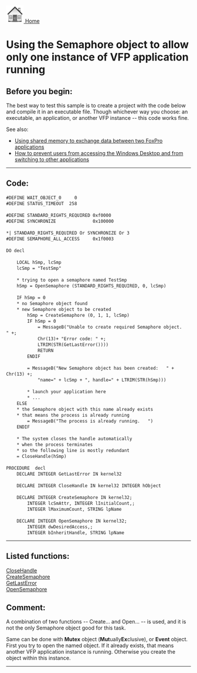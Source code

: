 [<img src="../images/home.png"> Home ](https://github.com/VFPX/Win32API)  

# Using the Semaphore object to allow only one instance of VFP application running

## Before you begin:
The best way to test this sample is to create a project with the code below and compile it in an executable file. Though whichever way you choose: an executable, an application, or another VFP instance -- this code works fine.  

See also:

* [Using shared memory to exchange data between two FoxPro applications](sample_498.md)  
* [How to prevent users from accessing the Windows Desktop and from switching to other applications](sample_492.md)  
  
***  


## Code:
```foxpro  
#DEFINE WAIT_OBJECT_0     0
#DEFINE STATUS_TIMEOUT  258

#DEFINE STANDARD_RIGHTS_REQUIRED 0xf0000
#DEFINE SYNCHRONIZE              0x100000

*| STANDARD_RIGHTS_REQUIRED Or SYNCHRONIZE Or 3
#DEFINE SEMAPHORE_ALL_ACCESS     0x1f0003

DO decl

	LOCAL hSmp, lcSmp
	lcSmp = "TestSmp"
	
	* trying to open a semaphore named TestSmp
	hSmp = OpenSemaphore (STANDARD_RIGHTS_REQUIRED, 0, lcSmp)

	IF hSmp = 0
	* no Semaphore object found
	* new Semaphore object to be created
		hSmp = CreateSemaphore (0, 1, 1, lcSmp)
		IF hSmp = 0
			= MessageB("Unable to create required Semaphore object.   " +;
			Chr(13)+ "Error code: " +;
			LTRIM(STR(GetLastError())))
			RETURN
		ENDIF
		
		= MessageB("New Semaphore object has been created:   " + Chr(13) +;
			"name=" + lcSmp + ", handle=" + LTRIM(STR(hSmp)))

		* launch your application here
		* ...
	ELSE
	* the Semaphore object with this name already exists
	* that means the process is already running
		= MessageB("The process is already running.   ")
	ENDIF

	* The system closes the handle automatically
	* when the process terminates
	* so the following line is mostly redundant
	= CloseHandle(hSmp)

PROCEDURE  decl
	DECLARE INTEGER GetLastError IN kernel32

	DECLARE INTEGER CloseHandle IN kernel32 INTEGER hObject

	DECLARE INTEGER CreateSemaphore IN kernel32;
		INTEGER lcSmAttr, INTEGER lInitialCount,;
		INTEGER lMaximumCount, STRING lpName

	DECLARE INTEGER OpenSemaphore IN kernel32;
		INTEGER dwDesiredAccess,;
		INTEGER bInheritHandle, STRING lpName  
```  
***  


## Listed functions:
[CloseHandle](../libraries/kernel32/CloseHandle.md)  
[CreateSemaphore](../libraries/kernel32/CreateSemaphore.md)  
[GetLastError](../libraries/kernel32/GetLastError.md)  
[OpenSemaphore](../libraries/kernel32/OpenSemaphore.md)  

## Comment:
A combination of two functions -- Create... and Open... -- is used, and it is not the only Semaphore object good for this task.   
  
Same can be done with **Mutex** object (**Mut**ually**Ex**clusive), or **Event** object. First you try to open the named object. If it already exists, that means another VFP application instance is running. Otherwise you create the object within this instance.  
  
***  

